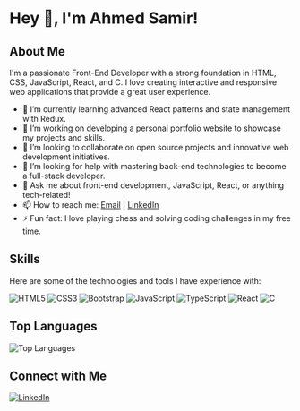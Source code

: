 # Hey 👋, I'm Ahmed Samir!

## About Me

I'm a passionate Front-End Developer with a strong foundation in HTML, CSS, JavaScript, React, and C. I love creating interactive and responsive web applications that provide a great user experience.

- 🌱 I’m currently learning advanced React patterns and state management with Redux.
- 🔭 I’m working on developing a personal portfolio website to showcase my projects and skills. 
- 👯 I’m looking to collaborate on open source projects and innovative web development initiatives.
- 🤔 I’m looking for help with mastering back-end technologies to become a full-stack developer.
- 💬 Ask me about front-end development, JavaScript, React, or anything tech-related!
- 📫 How to reach me: [Email](mailto:ahmed.samir.1798@gmail.com) | [LinkedIn](https://www.linkedin.com/in/ahmed-samir-777a22274/)
- ⚡ Fun fact: I love playing chess and solving coding challenges in my free time.

## Skills

Here are some of the technologies and tools I have experience with:

![HTML5](https://img.shields.io/badge/HTML5-E34F26?style=for-the-badge&logo=html5&logoColor=white)
![CSS3](https://img.shields.io/badge/CSS3-1572B6?style=for-the-badge&logo=css3&logoColor=white)
![Bootstrap](https://img.shields.io/badge/Bootstrap-563D7C?style=for-the-badge&logo=bootstrap&logoColor=white)
![JavaScript](https://img.shields.io/badge/JavaScript-F7DF1E?style=for-the-badge&logo=javascript&logoColor=black)
![TypeScript](https://img.shields.io/badge/TypeScript-007ACC?style=for-the-badge&logo=typescript&logoColor=white)
![React](https://img.shields.io/badge/React-20232A?style=for-the-badge&logo=react&logoColor=61DAFB)
![C](https://img.shields.io/badge/C-A8B9CC?style=for-the-badge&logo=c&logoColor=white)


## Top Languages

![Top Languages](https://github-readme-stats.vercel.app/api/top-langs/?username=AhmedSamir193&layout=compact&theme=radical)

## Connect with Me

[![LinkedIn](https://img.shields.io/badge/LinkedIn-blue?style=flat-square&logo=linkedin&labelColor=blue)](https://www.linkedin.com/in/ahmed-samir-777a22274/)

